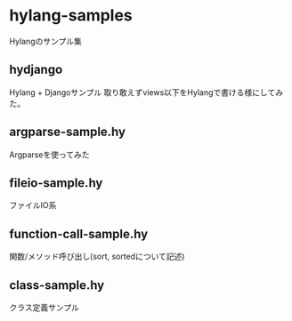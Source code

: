 # hylang-samples
Hylangのサンプル集

## hydjango
Hylang + Djangoサンプル
取り敢えずviews以下をHylangで書ける様にしてみた。

## argparse-sample.hy
Argparseを使ってみた

## fileio-sample.hy
ファイルIO系

## function-call-sample.hy
関数/メソッド呼び出し(sort, sortedについて記述)

## class-sample.hy
クラス定義サンプル

